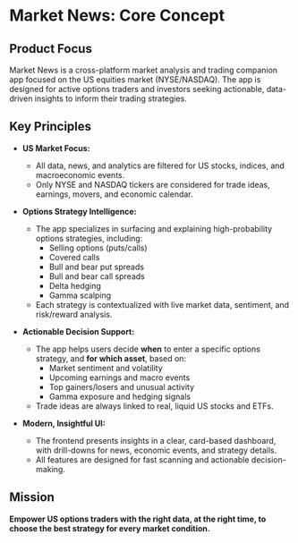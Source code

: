 # Market News: Core Concept

## Product Focus

Market News is a cross-platform market analysis and trading companion app focused on the US equities market (NYSE/NASDAQ). The app is designed for active options traders and investors seeking actionable, data-driven insights to inform their trading strategies.

## Key Principles

- **US Market Focus:**
  - All data, news, and analytics are filtered for US stocks, indices, and macroeconomic events.
  - Only NYSE and NASDAQ tickers are considered for trade ideas, earnings, movers, and economic calendar.

- **Options Strategy Intelligence:**
  - The app specializes in surfacing and explaining high-probability options strategies, including:
    - Selling options (puts/calls)
    - Covered calls
    - Bull and bear put spreads
    - Bull and bear call spreads
    - Delta hedging
    - Gamma scalping
  - Each strategy is contextualized with live market data, sentiment, and risk/reward analysis.

- **Actionable Decision Support:**
  - The app helps users decide **when** to enter a specific options strategy, and **for which asset**, based on:
    - Market sentiment and volatility
    - Upcoming earnings and macro events
    - Top gainers/losers and unusual activity
    - Gamma exposure and hedging signals
  - Trade ideas are always linked to real, liquid US stocks and ETFs.

- **Modern, Insightful UI:**
  - The frontend presents insights in a clear, card-based dashboard, with drill-downs for news, economic events, and strategy details.
  - All features are designed for fast scanning and actionable decision-making.

## Mission

**Empower US options traders with the right data, at the right time, to choose the best strategy for every market condition.** 
